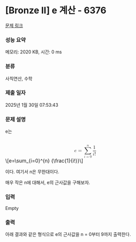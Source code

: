 # [Bronze II] e 계산 - 6376 

[문제 링크](https://www.acmicpc.net/problem/6376) 

### 성능 요약

메모리: 2020 KB, 시간: 0 ms

### 분류

사칙연산, 수학

### 제출 일자

2025년 1월 30일 07:53:43

### 문제 설명

<p>e는</p>

<p><mjx-container class="MathJax" jax="CHTML" display="true" style="font-size: 111.4%; position: relative;"> <mjx-math display="true" class="MJX-TEX" aria-hidden="true" style="margin-left: 0px; margin-right: 0px;"><mjx-mi class="mjx-i"><mjx-c class="mjx-c1D452 TEX-I"></mjx-c></mjx-mi><mjx-mo class="mjx-n" space="4"><mjx-c class="mjx-c3D"></mjx-c></mjx-mo><mjx-munderover space="4"><mjx-over style="padding-bottom: 0.192em; padding-left: 0.51em;"><mjx-texatom size="s" texclass="ORD"><mjx-mi class="mjx-i"><mjx-c class="mjx-c1D45B TEX-I"></mjx-c></mjx-mi></mjx-texatom></mjx-over><mjx-box><mjx-munder><mjx-row><mjx-base><mjx-mo class="mjx-lop"><mjx-c class="mjx-c2211 TEX-S2"></mjx-c></mjx-mo></mjx-base></mjx-row><mjx-row><mjx-under style="padding-top: 0.167em; padding-left: 0.148em;"><mjx-texatom size="s" texclass="ORD"><mjx-mi class="mjx-i"><mjx-c class="mjx-c1D456 TEX-I"></mjx-c></mjx-mi><mjx-mo class="mjx-n"><mjx-c class="mjx-c3D"></mjx-c></mjx-mo><mjx-mn class="mjx-n"><mjx-c class="mjx-c30"></mjx-c></mjx-mn></mjx-texatom></mjx-under></mjx-row></mjx-munder></mjx-box></mjx-munderover><mjx-texatom space="2" texclass="ORD"><mjx-mfrac><mjx-frac type="d"><mjx-num><mjx-nstrut type="d"></mjx-nstrut><mjx-mn class="mjx-n"><mjx-c class="mjx-c31"></mjx-c></mjx-mn></mjx-num><mjx-dbox><mjx-dtable><mjx-line type="d"></mjx-line><mjx-row><mjx-den><mjx-dstrut type="d"></mjx-dstrut><mjx-mrow><mjx-mi class="mjx-i"><mjx-c class="mjx-c1D456 TEX-I"></mjx-c></mjx-mi><mjx-mo class="mjx-n"><mjx-c class="mjx-c21"></mjx-c></mjx-mo></mjx-mrow></mjx-den></mjx-row></mjx-dtable></mjx-dbox></mjx-frac></mjx-mfrac></mjx-texatom></mjx-math><mjx-assistive-mml unselectable="on" display="block"><math xmlns="http://www.w3.org/1998/Math/MathML" display="block"><mi>e</mi><mo>=</mo><munderover><mo data-mjx-texclass="OP">∑</mo><mrow data-mjx-texclass="ORD"><mi>i</mi><mo>=</mo><mn>0</mn></mrow><mrow data-mjx-texclass="ORD"><mi>n</mi></mrow></munderover><mrow data-mjx-texclass="ORD"><mfrac><mn>1</mn><mrow><mi>i</mi><mo>!</mo></mrow></mfrac></mrow></math></mjx-assistive-mml><span aria-hidden="true" class="no-mathjax mjx-copytext">\[e=\sum_{i=0}^{n} {\frac{1}{i!}}\]</span> </mjx-container></p>

<p>이다. 여기서 n은 무한대이다.</p>

<p>매우 작은 n에 대해서, e의 근사값을 구해보자.</p>

### 입력 

 Empty

### 출력 

 <p>아래 결과와 같은 형식으로 e의 근사값을 n = 0부터 9까지 출력한다. </p>

